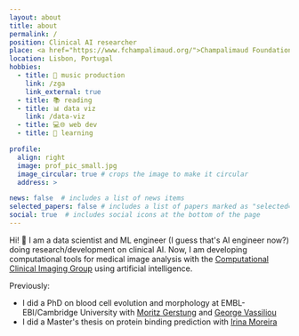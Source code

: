 ```yaml
---
layout: about
title: about
permalink: /
position: Clinical AI researcher
place: <a href="https://www.fchampalimaud.org/">Champalimaud Foundation</a>
location: Lisbon, Portugal
hobbies: 
  - title: 🎹 music production
    link: /zga
    link_external: true
  - title: 📚 reading
  - title: 📊 data viz
    link: /data-viz
  - title: 💻🌐 web dev
  - title: 📖 learning

profile:
  align: right
  image: prof_pic_small.jpg
  image_circular: true # crops the image to make it circular
  address: >

news: false  # includes a list of news items
selected_papers: false # includes a list of papers marked as "selected={true}"
social: true  # includes social icons at the bottom of the page
---
```


Hi! 👋 I am a data scientist and ML engineer (I guess that's AI engineer now?) doing research/development on clinical AI. Now, I am developing computational tools for medical image analysis with the [Computational Clinical Imaging Group](https://www.fchampalimaud.org/research/groups/papanikolaou) using artificial intelligence. 

Previously:

- I did a PhD on blood cell evolution and morphology at EMBL-EBI/Cambridge University with [Moritz Gerstung](https://www.dkfz.de/en/artificial-intelligence-in-oncology) and [George Vassiliou](https://www.stemcells.cam.ac.uk/people/pi/vassiliou)
- I did a Master's thesis on protein binding prediction with [Irina Moreira](http://www.moreiralab.com)
